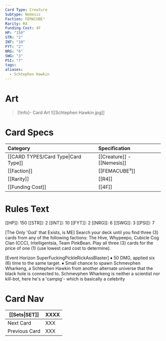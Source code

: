 ```yaml
---
Card Type: Creature
Subtype: Nemesis
Faction: FEMACUBE³
Rarity: R4
Funding Cost: 4F
HP: "150"
STR: "2"
INT: "10"
FYT: "2"
NRG: "6"
SWG: "3"
PSI: "7"
tags: 
aliases:
  - Schtephen Hawkin
---
```

# Art

> [!info]- Card Art
> ![[Schtephen Hawkin.jpg]]

# Card Specs

| Category | Specification| 
| :--- | :--- |
| [[CARD TYPES/Card Type\|Card Type]] | [[Creature]] - [[Nemesis]] |  
| [[Faction]] | [[FEMACUBE³]] |  
| [[Rarity]] | [[R4]] |  
| [[Funding Cost]] | [[4F]] |  

# Rules Text  

[[HP]]: 150 [[STR]]: 2 [[INT]]: 10 [[FYT]]: 2 [[NRG]]: 6 [[SWG]]: 3 [[PSI]]: 7  

[The Only 'God' that Exists, is ME] 
Search your deck until you find three (3) cards from any of the following factions: 
The Hive, Whypeepo, Cubicle Cog Clan (CCC), Intelligentsia, Team PinkBean.
Play all three (3) cards for the price of one (1) (use lowest card cost to determine).

[Event Horizon SuperFuckingPickleRickAssBlaster]
♦ 50 DMG, applied six (6) time to the same target. 
♦ Small chance to spawn Schmevphen Wharkeng, a Schtephen Hawkin from another alternate universe that 
the black hole is connected to. Schmevphen Wharkeng is neither a scientist nor kill-bot, 
here he's a 'campig'- which is basically a celebrity

# Card Nav

| [[Sets\|SET]] | XXXX |
| --- | --- |
| Next Card | XXX |
| Previous Card | XXX |

